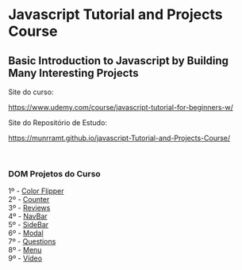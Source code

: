 # Javascript Tutorial and Projects Course
##  Basic Introduction to Javascript by Building Many Interesting Projects 

Site do curso:

https://www.udemy.com/course/javascript-tutorial-for-beginners-w/

Site do Repositório de Estudo:

https://munrramt.github.io/javascript-Tutorial-and-Projects-Course/

<br>

### DOM Projetos do Curso

1º - [Color Flipper](https://munrramt.github.io/javascript-Tutorial-and-Projects-Course/tree/master/secao-06/1-color-flipper/minhaSolucao/index.html)<br>
2º - [Counter](https://munrramt.github.io/javascript-Tutorial-and-Projects-Course/tree/master/secao-06/2-counter/minhaSolucao/index.html)<br>
3º - [Reviews](https://munrramt.github.io/javascript-Tutorial-and-Projects-Course/tree/master/secao-06/3-reviews/minhaSolucao/index.html)<br>
4º - [NavBar](https://munrramt.github.io/javascript-Tutorial-and-Projects-Course/tree/master/secao-06/4-navbar/minhaSolucaoindex.html)<br>
5º - [SideBar](https://munrramt.github.io/javascript-Tutorial-and-Projects-Course/tree/master/secao-06/5-sidebar/minhaSolucao/index.html)<br>
6º - [Modal](https://munrramt.github.io/javascript-Tutorial-and-Projects-Course/tree/master/secao-06/6-modal/minhaSolucao/index.html)<br>
7º - [Questions](https://munrramt.github.io/javascript-Tutorial-and-Projects-Course/tree/master/secao-06/7-questions/minhaSolucao/index.html)<br>
8º - [Menu](https://munrramt.github.io/javascript-Tutorial-and-Projects-Course/tree/master/secao-06/8-menu/minhaSolucao/index.html)<br>
9º - [Vídeo](https://munrramt.github.io/javascript-Tutorial-and-Projects-Course/tree/master/secao-06/9-video/minhaSolucao/index.html)<br>
